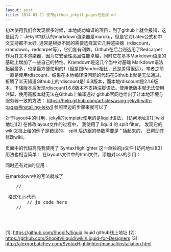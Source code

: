 ```yaml
---
layout: post
title: 2014-03-11-使用github_jekyll_pages经验谈.md
---
```


初次使用我们会发现很多时候，本地成功编译的项目，到了github上就会报错，这是因为：
Jekyll中默认的markdown渲染器是maruku，但是它对Latex公式和中文支持都不太好, 通常是根据不同的需要选择其它几种渲染器（rdiscount，kramdown，redcarpet等），它们各有利弊。Github在后台则选用了Redcarpet作为其文本渲染器，因为它安全性高且性能卓越，同时它在基本Markdown语法的基础上增加了一些自己的特性。Kramdown是这几个当中对基础 Markdown语法拓展最多，也是最方便使用的1（但是跟Pandoc相比，还是差得很远）。笔者之前一直是使用rdiscount，结果在本地编译没问题的代码在Github上就是无法通过，折腾了半天知道Github上的rdiscount是1.6.8版本，而本地rdiscount是2.1.6版本。下降版本后发现rdiscount1.6.8版本不支持注脚语法。使用低版本就无法使用注脚，使用高版本就无法在Github上编译通过
github官网也给出了让本地环境与服务器一致的方法：
https://help.github.com/articles/using-jekyll-with-pages#installing-jekyll
参照里边的步骤来就可以了

对于layout中的引用，jekyll的template使用的是liquid语法， [访问地址][1]
[wiki地址][2]
在修改layout文件的过程中， 我使用了 liquid 的 split filter， 发现它的wiki文档上给的例子是错误的， split 后边跟的参数需要是 ''括起来的， 已帮助其修改wiki。

页面中的代码高亮我使用了 SyntaxHighlighter 这一单独的js文件 [访问地址][3]
用法也相当简单：
在layouts文件中的html文件，添加对css的引用：
<link rel="stylesheet" type="text/css" href="/css/sh/shCore.css" />
<link rel="stylesheet" type="text/css" href="/css/sh/shThemeRDark.css" />
同时还有对js的应用：
<script language="javascript" src="/javascripts/sh/shCore.js"></script>
<script language="javascript" src="/javascripts/sh/shBrushRuby.js"></script>
<script language="javascript" src="/javascripts/sh/shBrushPhp.js"></script>
<script language="javascript" src="/javascripts/sh/shBrushXml.js"></script>
<script language="javascript" src="/javascripts/sh/shBrushCss.js"></script>
<script language="javascript" src="/javascripts/sh/shBrushBash.js"></script>
<script language="javascript" src="/javascripts/sh/shBrushJScript.js"></script>

在markdown中的写法就成了
<pre>
    //<pre class="brush: js"> 格式化js代码
        // js code here
    //</pre>
</pre>


[1]: https://github.com/Shopify/liquid liquid github线上地址
[2]: https://github.com/Shopify/liquid/wiki/Liquid-for-Designers
[3]: http://alexgorbatchev.com/SyntaxHighlighter/manual/installation.html